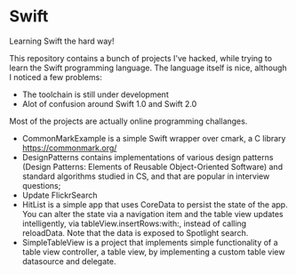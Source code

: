 # Swift

Learning Swift the hard way!

This repository contains a bunch of projects I've hacked, while trying to
learn the Swift programming language. The language itself is nice, although
I noticed a few problems:
* The toolchain is still under development
* Alot of confusion around Swift 1.0 and Swift 2.0

Most of the projects are actually online programming challanges.

* CommonMarkExample is a simple Swift wrapper over cmark, a C library
https://commonmark.org/
* DesignPatterns contains implementations of various design patterns
(Design Patterns: Elements of Reusable Object-Oriented Software) and
standard algorithms studied in CS, and that are popular in interview
questions;
* Update FlickrSearch
* HitList is a simple app that uses CoreData to persist the state of
the app. You can alter the state via a navigation item and the table
view updates intelligently, via tableView.insertRows:with:, instead
of calling reloadData.
Note that the data is exposed to Spotlight search.
* SimpleTableView is a project that implements simple functionality
of a table view controller, a table view, by implementing a custom
table view datasource and delegate.

